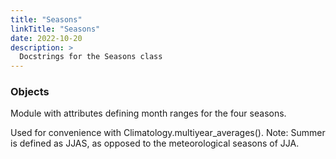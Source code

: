 ```yaml
---
title: "Seasons"
linkTitle: "Seasons"
date: 2022-10-20
description: >
  Docstrings for the Seasons class
---
```

### Objects



Module with attributes defining month ranges for the four seasons.

Used for convenience with Climatology.multiyear_averages().
Note: Summer is defined as JJAS, as opposed to the meteorological seasons of JJA.
